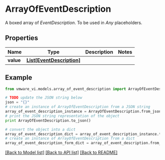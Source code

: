 # ArrayOfEventDescription

A boxed array of *EventDescription*. To be used in *Any* placeholders. 

## Properties
Name | Type | Description | Notes
------------ | ------------- | ------------- | -------------
**value** | [**List[EventDescription]**](EventDescription.md) |  | 

## Example

```python
from vmware_vi.models.array_of_event_description import ArrayOfEventDescription

# TODO update the JSON string below
json = "{}"
# create an instance of ArrayOfEventDescription from a JSON string
array_of_event_description_instance = ArrayOfEventDescription.from_json(json)
# print the JSON string representation of the object
print ArrayOfEventDescription.to_json()

# convert the object into a dict
array_of_event_description_dict = array_of_event_description_instance.to_dict()
# create an instance of ArrayOfEventDescription from a dict
array_of_event_description_form_dict = array_of_event_description.from_dict(array_of_event_description_dict)
```
[[Back to Model list]](../README.md#documentation-for-models) [[Back to API list]](../README.md#documentation-for-api-endpoints) [[Back to README]](../README.md)



